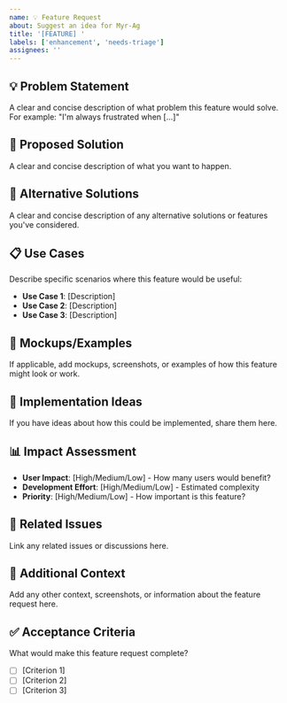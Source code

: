 ```yaml
---
name: 💡 Feature Request
about: Suggest an idea for Myr-Ag
title: '[FEATURE] '
labels: ['enhancement', 'needs-triage']
assignees: ''
---
```


## 💡 Problem Statement
A clear and concise description of what problem this feature would solve. For example: "I'm always frustrated when [...]"

## 🎯 Proposed Solution
A clear and concise description of what you want to happen.

## 🔄 Alternative Solutions
A clear and concise description of any alternative solutions or features you've considered.

## 📋 Use Cases
Describe specific scenarios where this feature would be useful:
- **Use Case 1**: [Description]
- **Use Case 2**: [Description]
- **Use Case 3**: [Description]

## 🎨 Mockups/Examples
If applicable, add mockups, screenshots, or examples of how this feature might look or work.

## 🔧 Implementation Ideas
If you have ideas about how this could be implemented, share them here.

## 📊 Impact Assessment
- **User Impact**: [High/Medium/Low] - How many users would benefit?
- **Development Effort**: [High/Medium/Low] - Estimated complexity
- **Priority**: [High/Medium/Low] - How important is this feature?

## 🔗 Related Issues
Link any related issues or discussions here.

## 📝 Additional Context
Add any other context, screenshots, or information about the feature request here.

## ✅ Acceptance Criteria
What would make this feature request complete?
- [ ] [Criterion 1]
- [ ] [Criterion 2]
- [ ] [Criterion 3]
